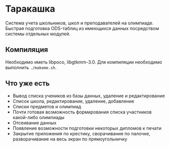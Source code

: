 Таракашка
======

Система учета школьников, школ и преподавателей на олимпиаде. Быстрая подготовка ODS-таблиц из имеющихся данных посредством системы отдельных модулей.

Компиляция
-----------

Необходимо иметь libpoco, libgtkmm-3.0.
Для компиляции необходимо выполнить `./makeme.sh`.

Что уже есть
-----------

* Вывод списка учеников из базы данных, удаление и редактирование
* Список школа, редактирование, удаление, добавление
* Списки предметов и олимпиад 
* Почти готовая возможность формирования списка участников какой-либо олимпиады
* Отсеивание данных
* Появление возможности подготовки некоторых дипломов к печати
* Закрытие приложения по крестику, сворачивание по палочке, разворачивание на весь экран по прямоугольничку

